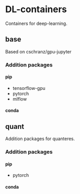 # DL-containers

Containers for deep-learning.

## base

Based on cschranz/gpu-jupyter

### Addition packages

#### pip

- tensorflow-gpu
- pytorch
- mlflow

#### conda

## quant

Addition packages for quanteres.

### Addition packages

#### pip

- pytorch

#### conda
